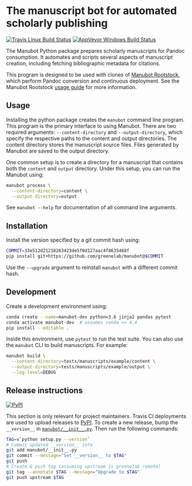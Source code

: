 # The manuscript bot for automated scholarly publishing

[![Travis Linux Build Status](https://travis-ci.org/greenelab/manubot.svg?branch=master)](https://travis-ci.org/greenelab/manubot)
[![AppVeyor Windows Build Status](https://ci.appveyor.com/api/projects/status/u51tva6rmuk39xsc/branch/master?svg=true)](https://ci.appveyor.com/project/greenelab/manubot/branch/master)

The Manubot Python package prepares scholarly manuscripts for Pandoc consumption.
It automates and scripts several aspects of manuscript creation, including fetching bibliographic metadata for citations.

This program is designed to be used with clones of [Manubot Rootstock](https://github.com/greenelab/manubot-rootstock), which perform Pandoc conversion and continuous deployment.
See the Manubot Rootstock [usage guide](https://github.com/greenelab/manubot-rootstock/blob/master/USAGE.md) for more information.

## Usage

Installing the python package creates the `manubot` command line program.
This program is the primary interface to using Manubot.
There are two required arguments: `--content-directory` and `--output-directory`, which specify the respective paths to the content and output directories.
The content directory stores the manuscript source files.
Files generated by Manubot are saved to the output directory.

One common setup is to create a directory for a manuscript that contains both the `content` and `output` directory.
Under this setup, you can run the Manubot using:

```sh
manubot process \
  --content-directory=content \
  --output-directory=output
```

See `manubot --help` for documentation of all command line arguments.

## Installation

Install the version specified by a git commit hash using:

```sh
COMMIT=33e512d21218263423de5f0d127aac4f8635468f
pip install git+https://github.com/greenelab/manubot@$COMMIT
```

Use the `--upgrade` argument to reinstall `manubot` with a different commit hash.

## Development

Create a development environment using:

```sh
conda create --name=manubot-dev python=3.6 jinja2 pandas pytest
conda activate manubot-dev  # assumes conda >= 4.4
pip install --editable .
```

Inside this environment, use `pytest` to run the test suite.
You can also use the `manubot` CLI to build manuscripts.
For example:

```sh
manubot build \
  --content-directory=tests/manuscripts/example/content \
  --output-directory=tests/manuscripts/example/output \
  --log-level=DEBUG
```

## Release instructions

[![PyPI](https://img.shields.io/pypi/v/manubot.svg)](https://pypi.org/project/manubot/)

This section is only relevant for project maintainers.
Travis CI deployments are used to upload releases to [PyPI](https://pypi.org/project/manubot).
To create a new release, bump the `__version__` in [`manubot/__init__.py`](manubot/__init__.py).
Then run the following commands:

```sh
TAG=v`python setup.py --version`
# Commit updated __version__ info
git add manubot/__init__.py
git commit --message="Set __version__ to $TAG"
git push
# Create & push tag (assuming upstream is greenelab remote)
git tag --annotate $TAG --message="Upgrade to $TAG"
git push upstream $TAG
```
